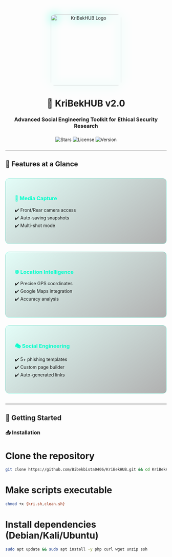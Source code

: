 <div align="center">
  <img src="assets/logo.png" alt="KriBekHUB Logo" width="220" style="border-radius:12px;filter:drop-shadow(0 0 15px #00ffcc)"/>
  
  # 🔮 KriBekHUB v2.0
  
  ### Advanced Social Engineering Toolkit for Ethical Security Research
  
  <div style="margin:1.5rem 0">
    <img src="https://img.shields.io/github/stars/Bibekbista0406/KriBekHUB?style=for-the-badge&color=00ffcc&label=STARS&logo=github" alt="Stars"/>
    <img src="https://img.shields.io/github/license/Bibekbista0406/KriBekHUB?style=for-the-badge&color=00ffcc&label=LICENSE" alt="License"/>
    <img src="https://img.shields.io/badge/Version-2.0-00ffcc?style=for-the-badge&logo=git" alt="Version"/>
  </div>
</div>

---

## 🌌 Features at a Glance

<div style="display:grid;grid-template-columns:repeat(auto-fit,minmax(300px,1fr));gap:1.5rem;margin:2rem 0">

<div style="background:linear-gradient(145deg,rgba(0,255,204,0.1),rgba(0,0,0,0.3));padding:1.8rem;border-radius:12px;border:1px solid rgba(0,255,204,0.3)">
<h3 style="color:#00ffcc">🎯 Media Capture</h3>
<ul style="list-style-type:none;padding-left:0">
<li>✔️ Front/Rear camera access</li>
<li>✔️ Auto-saving snapshots</li>
<li>✔️ Multi-shot mode</li>
</ul>
</div>

<div style="background:linear-gradient(145deg,rgba(0,255,204,0.1),rgba(0,0,0,0.3));padding:1.8rem;border-radius:12px;border:1px solid rgba(0,255,204,0.3)">
<h3 style="color:#00ffcc">🌐 Location Intelligence</h3>
<ul style="list-style-type:none;padding-left:0">
<li>✔️ Precise GPS coordinates</li>
<li>✔️ Google Maps integration</li>
<li>✔️ Accuracy analysis</li>
</ul>
</div>

<div style="background:linear-gradient(145deg,rgba(0,255,204,0.1),rgba(0,0,0,0.3));padding:1.8rem;border-radius:12px;border:1px solid rgba(0,255,204,0.3)">
<h3 style="color:#00ffcc">🎭 Social Engineering</h3>
<ul style="list-style-type:none;padding-left:0">
<li>✔️ 5+ phishing templates</li>
<li>✔️ Custom page builder</li>
<li>✔️ Auto-generated links</li>
</ul>
</div>

</div>

---

## 🚀 Getting Started

### 📥 Installation


# Clone the repository
```bash
git clone https://github.com/Bibekbista0406/KriBekHUB.git && cd KriBekHUB
```
# Make scripts executable
```bash
chmod +x {kri.sh,clean.sh}
```
# Install dependencies (Debian/Kali/Ubuntu)
```bash
sudo apt update && sudo apt install -y php curl wget unzip ssh
```
